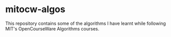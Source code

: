 # mitocw-algos

This repository contains some of the algorithms I have learnt while following MIT's OpenCourseWare Algorithms courses.
